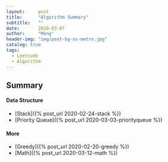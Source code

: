 ```yaml
---
layout:     post
title:      "Algorithm Summary"
subtitle:   ""
date:       2020-03-07
author:     "Meng"
header-img: "img/post-bg-os-metro.jpg"
catalog: true
tags:
  - Leetcode
  - Algorithm
---
```


## Summary
#### Data Structure  
- [Stack]({% post_url 2020-02-24-stack %})
- [Priority Queue]({% post_url 2020-03-03-priorityqueue %})

#### More
- [Greedy]({% post_url 2020-02-20-greedy %})
- [Math]({% post_url 2020-03-12-math %})
